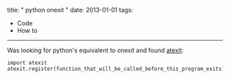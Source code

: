 title: " python onexit "
date: 2013-01-01
tags:
- Code
- How to
---


Was looking for python's equivalent to onexit and found [atexit](http://docs.python.org/2/library/atexit.html):

```
import atexit
atexit.register(function_that_will_be_called_before_this_program_exits)
```


